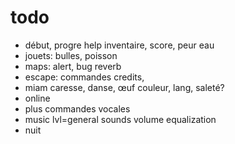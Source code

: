 # todo
- début, progre help inventaire, score, peur eau
- jouets: bulles, poisson
- maps: alert, bug reverb
- escape: commandes credits, 
- miam caresse, danse, œuf couleur, lang, saleté?
- online
- plus commandes vocales
- music lvl=general sounds volume equalization
- nuit
